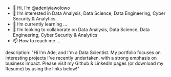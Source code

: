 - 👋 Hi, I’m @adeniyiawolowo
- 👀 I’m interested in Data Analysis, Data Science, Data Engineering, Cyber Security & Analytics.
- 🌱 I’m currently learning ...
- 💞️ I’m looking to collaborate on Data Analysis, Data Science, Data Engineering, Cyber Security & Analytics
- 📫 How to reach me ...

<!---
adeniyiawolowo/adeniyiawolowo is a ✨ special ✨ repository because its `README.md` (this file) appears on your GitHub profile.
You can click the Preview link to take a look at your changes.
--->
description: "Hi I'm Ade, and I'm a Data Scientist.  My portfolio focuses on interesting projects I've recently undertaken, with a strong emphasis on business impact. Please visit my Github & LinkedIn pages (or download my Resume) by using the links below!"
